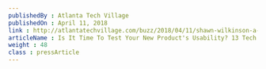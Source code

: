 ```yaml
---
publishedBy : Atlanta Tech Village
publishedOn : April 11, 2018
link : http://atlantatechvillage.com/buzz/2018/04/11/shawn-wilkinson-a-founder-story/
articleName : Is It Time To Test Your New Product's Usability? 13 Tech Experts Weigh In
weight : 48 
class : pressArticle
---
```

